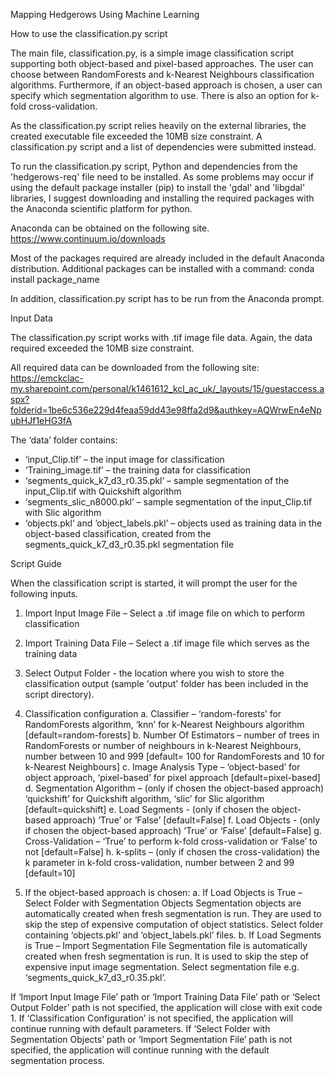 Mapping Hedgerows Using Machine Learning



How to use the classification.py script


The main file, classification.py, is a simple image classification script supporting both object-based and pixel-based approaches. The user can choose between RandomForests and k-Nearest Neighbours classification algorithms. Furthermore, if an object-based approach is chosen, a user can specify which segmentation algorithm to use. There is also an option for k-fold cross-validation.

As the classification.py script relies heavily on the external libraries, the created executable file exceeded the 10MB size constraint. A classification.py script and a list of dependencies were submitted instead.

To run the classification.py script, Python and dependencies from the 'hedgerows-req' file need to be installed. As some problems may occur if using the default package installer (pip) to install the 'gdal' and 'libgdal' libraries, I suggest downloading and installing the required packages with the Anaconda scientific platform for python.

Anaconda can be obtained on the following site.
https://www.continuum.io/downloads

Most of the packages required are already included in the default Anaconda distribution. Additional packages can be installed with a command:
conda install package_name

In addition, classification.py script has to be run from the Anaconda prompt.


Input Data

The classification.py script works with .tif image file data. Again, the data required exceeded the 10MB size constraint.

All required data can be downloaded from the following site:
https://emckclac-my.sharepoint.com/personal/k1461612_kcl_ac_uk/_layouts/15/guestaccess.aspx?folderid=1be6c536e229d4feaa59dd43e98ffa2d9&authkey=AQWrwEn4eNpubHJf1eHG3fA

The ‘data’ folder contains:
-	‘input_Clip.tif’ – the input image for classification
-	‘Training_image.tif’ – the training data for classification
-	‘segments_quick_k7_d3_r0.35.pkl’ – sample segmentation of the input_Clip.tif with Quickshift algorithm
-	‘segments_slic_n8000.pkl’ – sample segmentation of the input_Clip.tif with Slic algorithm
-	‘objects.pkl’ and ‘object_labels.pkl’ – objects used as training data in the object-based classification, created from the segments_quick_k7_d3_r0.35.pkl segmentation file


Script Guide

When the classification script is started, it will prompt the user for the following inputs.

1.	Import Input Image File – Select a .tif image file on which to perform classification

2.	Import Training Data File – Select a .tif image file which serves as the training data

3.	Select Output Folder - the location where you wish to store the classification output (sample 'output' folder has been included in the script directory).

4.	Classification configuration
a.	Classifier – ‘random-forests’ for RandomForests algorithm, ‘knn’ for k-Nearest Neighbours algorithm [default=random-forests]
b.	Number Of Estimators – number of trees in RandomForests or number of neighbours in k-Nearest Neighbours, number between 10 and 999 [default= 100 for RandomForests and 10 for k-Nearest Neighbours]
c.	Image Analysis Type – ‘object-based’ for object approach, ‘pixel-based’ for pixel approach [default=pixel-based]
d.	Segmentation Algorithm – (only if chosen the object-based approach) ‘quickshift’ for Quickshift algorithm, ‘slic’ for Slic algorithm [default=quickshift]
e.	Load Segments - (only if chosen the object-based approach) ‘True’ or ‘False’ [default=False]
f.	Load Objects - (only if chosen the object-based approach) ‘True’ or ‘False’ [default=False]
g.	Cross-Validation – ‘True’ to perform k-fold cross-validation or ‘False’ to not [default=False]
h.	k-splits – (only if chosen the cross-validation) the k parameter in k-fold cross-validation, number between 2 and 99 [default=10]

5.	If the object-based approach is chosen:
a.	If Load Objects is True – Select Folder with Segmentation Objects
    Segmentation objects are automatically created when fresh segmentation is run. They are used to skip the step of expensive computation of object statistics.
    Select folder containing ‘objects.pkl’ and ‘object_labels.pkl’ files.
b.	If Load Segments is True – Import Segmentation File
    Segmentation file is automatically created when fresh segmentation is run. It is used to skip the step of expensive input image segmentation.
    Select segmentation file e.g. ‘segments_quick_k7_d3_r0.35.pkl’.

If ‘Import Input Image File’ path or ‘Import Training Data File’ path or ‘Select Output Folder’ path is not specified, the application will close with exit code 1.
If ‘Classification Configuration’ is not specified, the application will continue running with default parameters.
If ‘Select Folder with Segmentation Objects’ path or ‘Import Segmentation File’ path is not specified, the application will continue running with the default segmentation process.